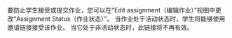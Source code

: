 要防止学生接受或提交作业，您可以在“Edit assignment（编辑作业）”视图中更改“Assignment Status（作业状态）”。 当作业处于活动状态时，学生将能够使用邀请链接接受该作业。 当它处于非活动状态时，此链接将不再有效。
